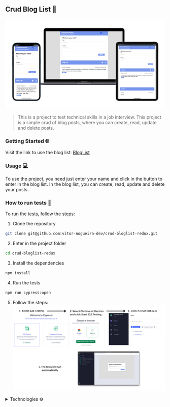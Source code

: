 ## Crud Blog List 📝

![BlogList](/public/mockups.png)

> This is a project to test technical skills in a job interview. This project is a simple crud of blog posts, where you can create, read, update and delete posts.

### Getting Started 🌐
Visit the link to use the blog list: [BlogList]((https://bloglist-vn.vercel.app/))

### Usage 💻
To use the project, you need just enter your name and click in the button to enter in the blog list. In the blog list, you can create, read, update and delete your posts.

### How to run tests 🧪
To run the tests, follow the steps:
1. Clone the repository
```bash
git clone git@github.com:vitor-nogueira-dev/crud-bloglist-redux.git
```
2. Enter in the project folder
```bash
cd crud-bloglist-redux
```
3. Install the dependencies
```bash
npm install
```
4. Run the tests
```bash
npm run cypress:open
```
5. Follow the steps:
![Cypress](/public/steps-cypress.png)


<details>
<summary>Technologies ⚙️</summary>

This project was developed with the following technologies: <br/>
![TypeScript](https://img.shields.io/badge/TypeScript-007ACC?style=for-the-badge&logo=typescript&logoColor=white)&nbsp; <br/>
![React](https://img.shields.io/badge/React-61DAFB?style=for-the-badge&logo=react&logoColor=white)&nbsp; <br/>
![Redux](https://img.shields.io/badge/Redux-764ABC?style=for-the-badge&logo=redux&logoColor=white)&nbsp; <br/>
![TailwindCSS](https://img.shields.io/badge/TailwindCSS-38B2AC?style=for-the-badge&logo=tailwind-css&logoColor=white)&nbsp; <br/>
![Cypress](https://img.shields.io/badge/Cypress-17202C?style=for-the-badge&logo=cypress&logoColor=white)&nbsp; <br/>
</details>
